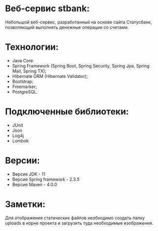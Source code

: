 # Веб-сервис stbank:
Небольшой веб-сервис, разработанный на основе сайта Статусбанк, позволяющий выполнять денежные операции со счетами.
# Технологии:
- Java Core
- Spring Framework (Spring Boot, Spring Security, Spring Jpa, Spring Mail, Spring TX);
- Hibernate ORM (Hibernate Validator);
- Bootstrap;
- Freemarker;
- PostgreSQL.
# Подключенные библиотеки:
- JUnit
- Json
- Log4j
- Lombok
# Версии:
- Версия JDK - 11
- Версия Spring framework - 2.3.5
- Версия Maven - 4.0.0
# Заметки:
Для отображения статических файлов необходимо создать папку uploads в корне проекта и загрузить туда необходимые изображения.
